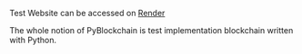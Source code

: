 Test Website can be accessed on 
<a href="https://pyblockchain.onrender.com" target="_blank">Render</a>

The whole notion of PyBlockchain is test implementation blockchain written with Python.
